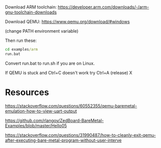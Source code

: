 Download ARM toolchain: https://developer.arm.com/downloads/-/arm-gnu-toolchain-downloads

Download QEMU: https://www.qemu.org/download/#windows

(change PATH environment variable)

Then run these:
```bat
cd examples/arm
run.bat
```

Convert run.bat to run.sh if you are on Linux.

If QEMU is stuck and Ctrl+C doesn't work try Ctrl+A (release) X

# Resources

https://stackoverflow.com/questions/60552355/qemu-baremetal-emulation-how-to-view-uart-output

https://github.com/rlangoy/ZedBoard-BareMetal-Examples/blob/master/Hello05

https://stackoverflow.com/questions/31990487/how-to-cleanly-exit-qemu-after-executing-bare-metal-program-without-user-interve